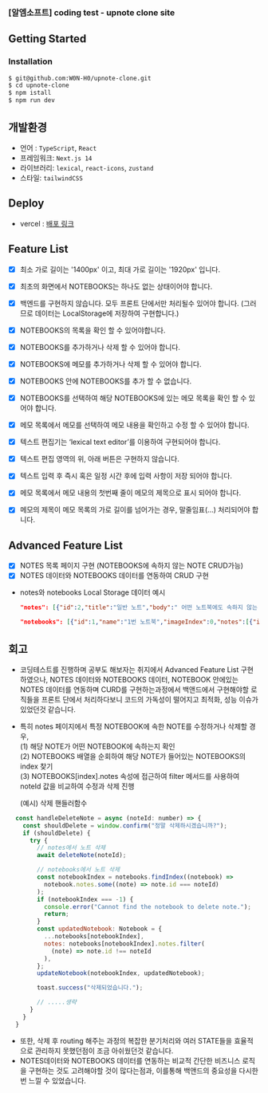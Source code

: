 ### [알엠소프트] coding test - upnote clone site

## Getting Started

### Installation

```bash
$ git@github.com:W0N-H0/upnote-clone.git
$ cd upnote-clone
$ npm istall
$ npm run dev
```

## 개발환경

- 언어 : `TypeScript`, `React`
- 프레임워크: `Next.js 14`
- 라이브러리: `lexical`, `react-icons`, `zustand`
- 스타일: `tailwindCSS`

## Deploy

- vercel : [배포 링크](https://upnote-clone-lilac.vercel.app)

## Feature List

- [x] 최소 가로 길이는 '1400px' 이고, 최대 가로 길이는 '1920px' 입니다.

- [x] 최초의 화면에서 NOTEBOOKS는 하나도 없는 상태이어야 합니다.

- [x] 백엔드를 구현하지 않습니다. 모두 프론트 단에서만 처리될수 있어야 합니다. (그러므로 데이터는 LocalStorage에 저장하여 구현합니다.)

- [x] NOTEBOOKS의 목록을 확인 할 수 있어야합니다.

- [x] NOTEBOOKS를 추가하거나 삭제 할 수 있어야 합니다.

- [x] NOTEBOOKS에 메모를 추가하거나 삭제 할 수 있어야 합니다.

- [x] NOTEBOOKS 안에 NOTEBOOKS를 추가 할 수 없습니다.

- [x] NOTEBOOKS를 선택하여 해당 NOTEBOOKS에 있는 메모 목록을 확인 할 수 있어야 합니다.

- [x] 메모 목록에서 메모를 선택하여 메모 내용을 확인하고 수정 할 수 있어야 합니다.

- [x] 텍스트 편집기는 ‘lexical text editor’를 이용하여 구현되어야 합니다.

- [x] 텍스트 편집 영역의 위, 아래 버튼은 구현하지 않습니다.

- [x] 텍스트 입력 후 즉시 혹은 일정 시간 후에 입력 사항이 저장 되어야 합니다.

- [x] 메모 목록에서 메모 내용의 첫번째 줄이 메모의 제목으로 표시 되어야 합니다.

- [x] 메모의 제목이 메모 목록의 가로 길이를 넘어가는 경우, 말줄임표(...) 처리되어야 합니다.

## Advanced Feature List

- [x] NOTES 목록 페이지 구현 (NOTEBOOKS에 속하지 않는 NOTE CRUD가능)
- [x] NOTES 데이터와 NOTEBOOKS 데이터를 연동하여 CRUD 구현
- notes와 notebooks Local Storage 데이터 예시
  ```json
  "notes": [{"id":2,"title":"일반 노트","body":" 어떤 노트북에도 속하지 않는 노트입니다. ","content":"{\"root\":{\"children\":[{\"children\":[{\"detail\":0,\"format\":0,\"mode\":\"normal\",\"style\":\"\",\"text\":\"일반 노트\",\"type\":\"text\",\"version\":1},{\"type\":\"linebreak\",\"version\":1},{\"detail\":0,\"format\":0,\"mode\":\"normal\",\"style\":\"\",\"text\":\"어떤 노트북에도 속하지 않는 노트입니다.\",\"type\":\"text\",\"version\":1},{\"type\":\"linebreak\",\"version\":1}],\"direction\":\"ltr\",\"format\":\"\",\"indent\":0,\"type\":\"paragraph\",\"version\":1}],\"direction\":\"ltr\",\"format\":\"\",\"indent\":0,\"type\":\"root\",\"version\":1}}","createdAt":"2023-12-12T17:21:02.718Z","notebook":1},{"id":1,"title":"1번 노트북","body":" 1번 노트북의 노트입니다. ","content":"{\"root\":{\"children\":[{\"children\":[{\"detail\":0,\"format\":0,\"mode\":\"normal\",\"style\":\"\",\"text\":\"1번 노트북\",\"type\":\"text\",\"version\":1},{\"type\":\"linebreak\",\"version\":1},{\"detail\":0,\"format\":0,\"mode\":\"normal\",\"style\":\"\",\"text\":\"1번 노트북의 노트입니다.\",\"type\":\"text\",\"version\":1},{\"type\":\"linebreak\",\"version\":1}],\"direction\":\"ltr\",\"format\":\"\",\"indent\":0,\"type\":\"paragraph\",\"version\":1}],\"direction\":\"ltr\",\"format\":\"\",\"indent\":0,\"type\":\"root\",\"version\":1}}","createdAt":"2023-12-12T17:20:48.189Z","notebook":1}]
  ```
  ```json
  "notebooks": [{"id":1,"name":"1번 노트북","imageIndex":0,"notes":[{"id":1,"title":"1번 노트북","body":" 1번 노트북의 노트입니다. ","content":"{\"root\":{\"children\":[{\"children\":[{\"detail\":0,\"format\":0,\"mode\":\"normal\",\"style\":\"\",\"text\":\"1번 노트북\",\"type\":\"text\",\"version\":1},{\"type\":\"linebreak\",\"version\":1},{\"detail\":0,\"format\":0,\"mode\":\"normal\",\"style\":\"\",\"text\":\"1번 노트북의 노트입니다.\",\"type\":\"text\",\"version\":1},{\"type\":\"linebreak\",\"version\":1}],\"direction\":\"ltr\",\"format\":\"\",\"indent\":0,\"type\":\"paragraph\",\"version\":1}],\"direction\":\"ltr\",\"format\":\"\",\"indent\":0,\"type\":\"root\",\"version\":1}}","createdAt":"2023-12-12T17:20:48.189Z","notebook":1}]}]
  ```

## 회고

- 코딩테스트를 진행하며 공부도 해보자는 취지에서 Advanced Feature List 구현하였으나, NOTES 데이터와 NOTEBOOKS 데이터, NOTEBOOK 안에있는 NOTES 데이터를 연동하며 CURD를 구현하는과정에서 백앤드에서 구현해야할 로직들을 프론트 단에서 처리하다보니 코드의 가독성이 떨어지고 최적화, 성능 이슈가 있었던것 같습니다.
- 특히 notes 페이지에서 특정 NOTEBOOK에 속한 NOTE를 수정하거나 삭제할 경우, </br>
  (1) 해당 NOTE가 어떤 NOTEBOOK에 속하는지 확인 </br>
  (2) NOTEBOOKS 배열을 순회하여 해당 NOTE가 들어있는 NOTEBOOKS의 index 찾기</br>
  (3) NOTEBOOKS[index].notes 속성에 접근하여 filter 메서드를 사용하여 noteId 값을 비교하여 수정과 삭제 진행</br>

  (예시) 삭제 핸들러함수

```javascript
  const handleDeleteNote = async (noteId: number) => {
    const shouldDelete = window.confirm("정말 삭제하시겠습니까?");
    if (shouldDelete) {
      try {
        // notes에서 노트 삭제
        await deleteNote(noteId);

        // notebooks에서 노트 삭제
        const notebookIndex = notebooks.findIndex((notebook) =>
          notebook.notes.some((note) => note.id === noteId)
        );
        if (notebookIndex === -1) {
          console.error("Cannot find the notebook to delete note.");
          return;
        }
        const updatedNotebook: Notebook = {
          ...notebooks[notebookIndex],
          notes: notebooks[notebookIndex].notes.filter(
            (note) => note.id !== noteId
          ),
        };
        updateNotebook(notebookIndex, updatedNotebook);

        toast.success("삭제되었습니다.");

        // .....생략
      }
    }
  }
```

- 또한, 삭제 후 routing 해주는 과정의 복잡한 분기처리와 여러 STATE들을 효율적으로 관리하지 못했던점이 조금 아쉬웠던것 같습니다.
- NOTES데이터와 NOTEBOOKS 데이터를 연동하는 비교적 간단한 비즈니스 로직을 구현하는 것도 고려해야할 것이 많다는점과, 이를통해 백앤드의 중요성을 다시한번 느낄 수 있었습니다.
